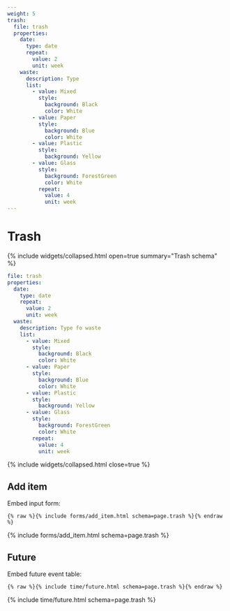 ```yaml
---
weight: 5
trash:
  file: trash
  properties:
    date:
      type: date
      repeat:
        value: 2
        unit: week
    waste:
      description: Type
      list:
        - value: Mixed
          style:
            background: Black
            color: White
        - value: Paper
          style:
            background: Blue
            color: White
        - value: Plastic
          style:
            background: Yellow
        - value: Glass
          style:
            background: ForestGreen
            color: White
          repeat:
            value: 4
            unit: week
---
```


# Trash

{% include widgets/collapsed.html open=true summary="Trash schema" %}

```yml
file: trash
properties:
  date:
    type: date
    repeat:
      value: 2
      unit: week
  waste:
    description: Type fo waste
    list:
      - value: Mixed
        style:
          background: Black
          color: White
      - value: Paper
        style:
          background: Blue
          color: White
      - value: Plastic
        style:
          background: Yellow
      - value: Glass
        style:
          background: ForestGreen
          color: White
        repeat:
          value: 4
          unit: week
```

{% include widgets/collapsed.html close=true %}

## Add item

Embed input form:

```liquid
{% raw %}{% include forms/add_item.html schema=page.trash %}{% endraw %}
```

{% include forms/add_item.html schema=page.trash %}

## Future

Embed future event table:

```liquid
{% raw %}{% include time/future.html schema=page.trash %}{% endraw %}
```

{% include time/future.html schema=page.trash %}
